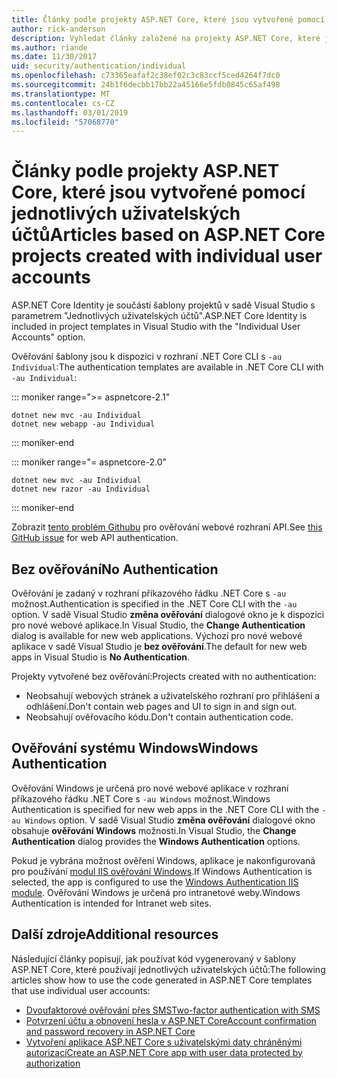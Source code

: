 ```yaml
---
title: Články podle projekty ASP.NET Core, které jsou vytvořené pomocí jednotlivých uživatelských účtů
author: rick-anderson
description: Vyhledat články založené na projekty ASP.NET Core, které jsou vytvořené pomocí jednotlivých uživatelských účtů.
ms.author: riande
ms.date: 11/30/2017
uid: security/authentication/individual
ms.openlocfilehash: c73365eafaf2c38ef02c3c83ccf5ced4264f7dc0
ms.sourcegitcommit: 24b1f6decbb17bb22a45166e5fdb0845c65af498
ms.translationtype: MT
ms.contentlocale: cs-CZ
ms.lasthandoff: 03/01/2019
ms.locfileid: "57068770"
---
```

# <a name="articles-based-on-aspnet-core-projects-created-with-individual-user-accounts"></a><span data-ttu-id="63984-103">Články podle projekty ASP.NET Core, které jsou vytvořené pomocí jednotlivých uživatelských účtů</span><span class="sxs-lookup"><span data-stu-id="63984-103">Articles based on ASP.NET Core projects created with individual user accounts</span></span>

<span data-ttu-id="63984-104">ASP.NET Core Identity je součástí šablony projektů v sadě Visual Studio s parametrem "Jednotlivých uživatelských účtů".</span><span class="sxs-lookup"><span data-stu-id="63984-104">ASP.NET Core Identity is included in project templates in Visual Studio with the "Individual User Accounts" option.</span></span>

<span data-ttu-id="63984-105">Ověřování šablony jsou k dispozici v rozhraní .NET Core CLI s `-au Individual`:</span><span class="sxs-lookup"><span data-stu-id="63984-105">The authentication templates are available in .NET Core CLI with `-au Individual`:</span></span>

::: moniker range=">= aspnetcore-2.1"

```console
dotnet new mvc -au Individual
dotnet new webapp -au Individual
```

::: moniker-end

::: moniker range="= aspnetcore-2.0"

```console
dotnet new mvc -au Individual
dotnet new razor -au Individual
```

::: moniker-end

<span data-ttu-id="63984-106">Zobrazit [tento problém Githubu](https://github.com/aspnet/AspNetCore/issues/5833) pro ověřování webové rozhraní API.</span><span class="sxs-lookup"><span data-stu-id="63984-106">See [this GitHub issue](https://github.com/aspnet/AspNetCore/issues/5833) for web API authentication.</span></span>

<a name="no"></a>
## <a name="no-authentication"></a><span data-ttu-id="63984-107">Bez ověřování</span><span class="sxs-lookup"><span data-stu-id="63984-107">No Authentication</span></span>

<span data-ttu-id="63984-108">Ověřování je zadaný v rozhraní příkazového řádku .NET Core s `-au` možnost.</span><span class="sxs-lookup"><span data-stu-id="63984-108">Authentication is specified in the .NET Core CLI with the `-au` option.</span></span> <span data-ttu-id="63984-109">V sadě Visual Studio **změna ověřování** dialogové okno je k dispozici pro nové webové aplikace.</span><span class="sxs-lookup"><span data-stu-id="63984-109">In Visual Studio, the **Change Authentication** dialog is available for new web applications.</span></span> <span data-ttu-id="63984-110">Výchozí pro nové webové aplikace v sadě Visual Studio je **bez ověřování**.</span><span class="sxs-lookup"><span data-stu-id="63984-110">The default for new web apps in Visual Studio is **No Authentication**.</span></span>

<span data-ttu-id="63984-111">Projekty vytvořené bez ověřování:</span><span class="sxs-lookup"><span data-stu-id="63984-111">Projects created with no authentication:</span></span>

* <span data-ttu-id="63984-112">Neobsahují webových stránek a uživatelského rozhraní pro přihlášení a odhlášení.</span><span class="sxs-lookup"><span data-stu-id="63984-112">Don't contain web pages and UI to sign in and sign out.</span></span>
* <span data-ttu-id="63984-113">Neobsahují ověřovacího kódu.</span><span class="sxs-lookup"><span data-stu-id="63984-113">Don't contain authentication code.</span></span>

<a name="win"></a>
## <a name="windows-authentication"></a><span data-ttu-id="63984-114">Ověřování systému Windows</span><span class="sxs-lookup"><span data-stu-id="63984-114">Windows Authentication</span></span>

<span data-ttu-id="63984-115">Ověřování Windows je určená pro nové webové aplikace v rozhraní příkazového řádku .NET Core s `-au Windows` možnost.</span><span class="sxs-lookup"><span data-stu-id="63984-115">Windows Authentication is specified for new web apps in the .NET Core CLI with the `-au Windows` option.</span></span> <span data-ttu-id="63984-116">V sadě Visual Studio **změna ověřování** dialogové okno obsahuje **ověřování Windows** možnosti.</span><span class="sxs-lookup"><span data-stu-id="63984-116">In Visual Studio, the **Change Authentication** dialog provides the **Windows Authentication** options.</span></span>

<span data-ttu-id="63984-117">Pokud je vybrána možnost ověření Windows, aplikace je nakonfigurovaná pro používání [modul IIS ověřování Windows](xref:host-and-deploy/iis/modules).</span><span class="sxs-lookup"><span data-stu-id="63984-117">If Windows Authentication is selected, the app is configured to use the [Windows Authentication IIS module](xref:host-and-deploy/iis/modules).</span></span> <span data-ttu-id="63984-118">Ověřování Windows je určená pro intranetové weby.</span><span class="sxs-lookup"><span data-stu-id="63984-118">Windows Authentication is intended for Intranet web sites.</span></span>

## <a name="additional-resources"></a><span data-ttu-id="63984-119">Další zdroje</span><span class="sxs-lookup"><span data-stu-id="63984-119">Additional resources</span></span>

<span data-ttu-id="63984-120">Následující články popisují, jak používat kód vygenerovaný v šablony ASP.NET Core, které používají jednotlivých uživatelských účtů:</span><span class="sxs-lookup"><span data-stu-id="63984-120">The following articles show how to use the code generated in ASP.NET Core templates that use individual user accounts:</span></span>

* [<span data-ttu-id="63984-121">Dvoufaktorové ověřování přes SMS</span><span class="sxs-lookup"><span data-stu-id="63984-121">Two-factor authentication with SMS</span></span>](xref:security/authentication/2fa)
* [<span data-ttu-id="63984-122">Potvrzení účtu a obnovení hesla v ASP.NET Core</span><span class="sxs-lookup"><span data-stu-id="63984-122">Account confirmation and password recovery in ASP.NET Core</span></span>](xref:security/authentication/accconfirm)
* [<span data-ttu-id="63984-123">Vytvoření aplikace ASP.NET Core s uživatelskými daty chráněnými autorizací</span><span class="sxs-lookup"><span data-stu-id="63984-123">Create an ASP.NET Core app with user data protected by authorization</span></span>](xref:security/authorization/secure-data)
